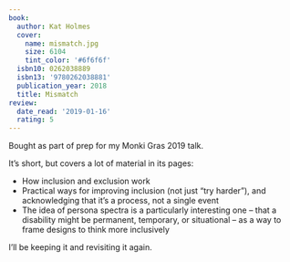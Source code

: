 ```yaml
---
book:
  author: Kat Holmes
  cover:
    name: mismatch.jpg
    size: 6104
    tint_color: '#6f6f6f'
  isbn10: 0262038889
  isbn13: '9780262038881'
  publication_year: 2018
  title: Mismatch
review:
  date_read: '2019-01-16'
  rating: 5
---
```


Bought as part of prep for my Monki Gras 2019 talk.

It’s short, but covers a lot of material in its pages:

* How inclusion and exclusion work
* Practical ways for improving inclusion (not just “try harder”), and acknowledging that it’s a process, not a single event
* The idea of persona spectra is a particularly interesting one – that a disability might be permanent, temporary, or situational – as a way to frame designs to think more inclusively

I’ll be keeping it and revisiting it again.
